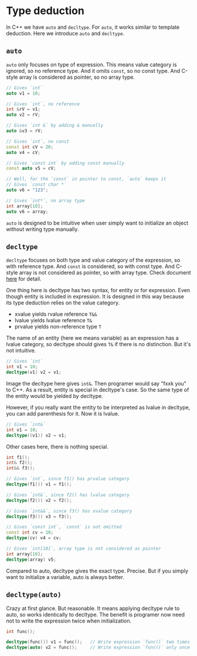 # Type deduction

In C++ we have `auto` and `decltype`. For `auto`, it works similar to template
deduction. Here we introduce `auto` and `decltype`.

## `auto`

`auto` only focuses on type of expression. This means value category is
ignored, so no reference type. And it omits `const`, so no const type. And
C-style array is considered as pointer, so no array type.

```C++
// Gives `int`
auto v1 = 10;

// Gives `int`, no reference
int &rV = v1;
auto v2 = rV;

// Gives `int &` by adding & manually
auto &v3 = rV;

// Gives `int`, no const
const int cV = 20;
auto v4 = cV;

// Gives `const int` by adding const manually
const auto v5 = cV;

// Well, for the `const` in pointer to const, `auto` keeps it
// Gives `const char *`
auto v6 = "123";

// Gives `int*`, no array type
int array[10];
auto v6 = array;
```

`auto` is designed to be intuitive when user simply want to initialize an
object without writing type manually.

## `decltype`

`decltype` focuses on both type and value category of the expression, so with
reference type. And `const` is considered, so with const type. And C-style
array is not considered as pointer, so with array type. Check document
[here](https://en.cppreference.com/w/cpp/language/decltype) for detail.

One thing here is decltype has two syntax, for entity or for expression.  Even
though entity is included in expression. It is designed in this way because its
type deduction relies on the value category.

- xvalue yields rvalue reference `T&&`
- lvalue yields lvalue reference `T&`
- prvalue yields non-reference type `T`

The name of an entity (here we means variable) as an expression has a lvalue
category, so decltype should gives `T&` if there is no distinction. But it's
not intuitive.

```C++
// Gives `int`
int v1 = 10;
decltype(v1) v2 = v1;
```

Image the decltype here gives `int&`. Then programer would say "fxxk you" to
C++. As a result, entity is special in decltype's case. So the same type of
the entity would be yielded by decltype.

However, if you really want the entity to be interpreted as lvalue in decltype,
you can add parenthesis for it. Now it is lvalue.

```C++
// Gives `int&`
int v1 = 10;
decltype((v1)) v2 = v1;
```

Other cases here, there is nothing special.

```C++
int f1();
int& f2();
int&& f3();

// Gives `int`, since f1() has prvalue category
decltype(f1()) v1 = f1();

// Gives `int&`, since f2() has lvalue category
decltype(f2()) v2 = f2();

// Gives `int&&`, since f3() has xvalue category
decltype(f3()) v3 = f3();

// Gives `const int`, `const` is not omitted
const int cv = 10;
decltype(cv) v4 = cv;

// Gives `int[10]`, array type is not considered as pointer
int array[10];
decltype(array) v5;
```

Compared to auto, decltype gives the exact type. Precise. But if you simply
want to initialize a variable, auto is always better.

## `decltype(auto)`

Crazy at first glance. But reasonable. It means applying decltype rule to auto,
so works identically to decltype. The benefit is programer now need not to
write the expression twice when initialization.

```C++
int func();

decltype(func()) v1 = func();   // Write expression `func()` two times
decltype(auto) v2 = func();     // Write expression `func()` only once
```
